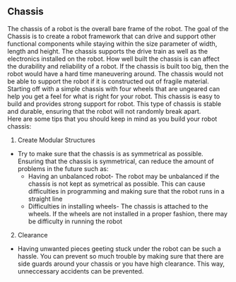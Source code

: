 ## Chassis
The chassis of a robot is the overall bare frame of the robot. The goal of the Chassis is to create a robot framework that can drive and support other functional components while staying within the size parameter of width, length and height. The chassis supports the drive train as well as the electronics installed on the robot. How well built the chassis is can affect the durability and reliability of a robot. If the chassis is built too big, then the robot would have a hard time maneuvering around. The chassis would not be able to support the robot if it is constructed out of fragile material. Starting off with a simple chassis with four wheels that are ungeared can help you get a feel for what is right for your robot. This chassis is easy to build and provides strong support for robot. This type of chassis is stable and durable, ensuring that the robot will not randomly break apart.  
Here are some tips that you should keep in mind as you build your robot chassis:
1. Create Modular Structures
  * Try to make sure that the chassis is as symmetrical as possible. Ensuring that the chassis is symmetrical, can reduce the amount of problems in the future such as:  
    * Having an unbalanced robot- The robot may be unbalanced if the chassis is not kept as symetrical as possible. This can cause difficulties in programming and making sure that the robot runs in a straight line
    * Difficulties in installing wheels- The chassis is attached to the wheels. If the wheels are not installed in a proper fashion, there may be difficulty in running the robot
2. Clearance
  * Having unwanted pieces geeting stuck under the robot can be such a hassle. You can prevent so much trouble by making sure that there are side guards around your chassis or you have high clearance. This way, unneccessary accidents can be prevented.
